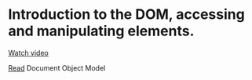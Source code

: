 # Introduction to the DOM, accessing and manipulating elements.

[Watch video](https://www.youtube.com/watch?v=EQJ4w3ypF9o&t=5s) 

[Read](https://developer.mozilla.org/en-US/docs/Web/API/Document_Object_Model/Introduction) Document Object Model

